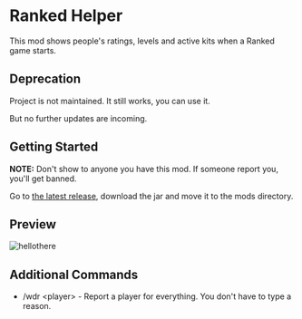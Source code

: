 # Ranked Helper

This mod shows people's ratings, levels and active kits when a Ranked game starts.

## Deprecation

Project is not maintained. It still works, you can use it.

But no further updates are incoming.

## Getting Started

**NOTE:** Don't show to anyone you have this mod. If someone report you, you'll get banned.

Go to [the latest release](https://github.com/Mdashl/ranked-helper/releases/latest), download the jar and move it to the mods directory.

## Preview

![hellothere](https://i.imgur.com/MeUsuve.png)

## Additional Commands

* /wdr \<player> - Report a player for everything. You don't have to type a reason.
